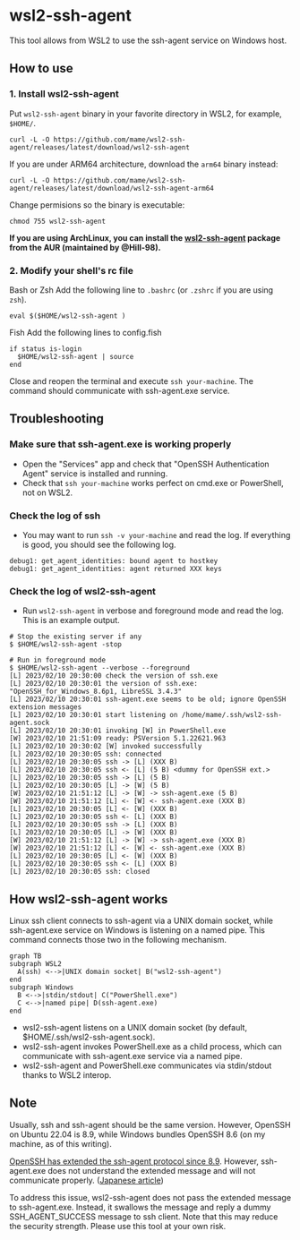 # wsl2-ssh-agent

This tool allows from WSL2 to use the ssh-agent service on Windows host.

## How to use

### 1. Install wsl2-ssh-agent

Put `wsl2-ssh-agent` binary in your favorite directory in WSL2, for example, `$HOME/`.

```
curl -L -O https://github.com/mame/wsl2-ssh-agent/releases/latest/download/wsl2-ssh-agent
```

If you are under ARM64 architecture, download the `arm64` binary instead:

```
curl -L -O https://github.com/mame/wsl2-ssh-agent/releases/latest/download/wsl2-ssh-agent-arm64
```

Change permisions so the binary is executable:

```
chmod 755 wsl2-ssh-agent
```

**If you are using ArchLinux, you can install the [wsl2-ssh-agent](https://aur.archlinux.org/packages/wsl2-ssh-agent) package from the AUR (maintained by @Hill-98).**

### 2. Modify your shell's rc file

Bash or Zsh
Add the following line to `.bashrc` (or `.zshrc` if you are using `zsh`).

```
eval $($HOME/wsl2-ssh-agent )
```

Fish
Add the following lines to config.fish

```
if status is-login
  $HOME/wsl2-ssh-agent | source
end
```

Close and reopen the terminal and execute `ssh your-machine`.
The command should communicate with ssh-agent.exe service.

## Troubleshooting

### Make sure that ssh-agent.exe is working properly

- Open the "Services" app and check that "OpenSSH Authentication Agent" service is installed and running.
- Check that `ssh your-machine` works perfect on cmd.exe or PowerShell, not on WSL2.

### Check the log of ssh

- You may want to run `ssh -v your-machine` and read the log. If everything is good, you should see the following log.

```
debug1: get_agent_identities: bound agent to hostkey
debug1: get_agent_identities: agent returned XXX keys
```

### Check the log of wsl2-ssh-agent

- Run `wsl2-ssh-agent` in verbose and foreground mode and read the log. This is an example output.

```
# Stop the existing server if any
$ $HOME/wsl2-ssh-agent -stop

# Run in foreground mode
$ $HOME/wsl2-ssh-agent --verbose --foreground
[L] 2023/02/10 20:30:00 check the version of ssh.exe
[L] 2023/02/10 20:30:01 the version of ssh.exe: "OpenSSH_for_Windows_8.6p1, LibreSSL 3.4.3"
[L] 2023/02/10 20:30:01 ssh-agent.exe seems to be old; ignore OpenSSH extension messages
[L] 2023/02/10 20:30:01 start listening on /home/mame/.ssh/wsl2-ssh-agent.sock
[L] 2023/02/10 20:30:01 invoking [W] in PowerShell.exe
[W] 2023/02/10 21:51:09 ready: PSVersion 5.1.22621.963
[L] 2023/02/10 20:30:02 [W] invoked successfully
[L] 2023/02/10 20:30:05 ssh: connected
[L] 2023/02/10 20:30:05 ssh -> [L] (XXX B)
[L] 2023/02/10 20:30:05 ssh <- [L] (5 B) <dummy for OpenSSH ext.>
[L] 2023/02/10 20:30:05 ssh -> [L] (5 B)
[L] 2023/02/10 20:30:05 [L] -> [W] (5 B)
[W] 2023/02/10 21:51:12 [L] -> [W] -> ssh-agent.exe (5 B)
[W] 2023/02/10 21:51:12 [L] <- [W] <- ssh-agent.exe (XXX B)
[L] 2023/02/10 20:30:05 [L] <- [W] (XXX B)
[L] 2023/02/10 20:30:05 ssh <- [L] (XXX B)
[L] 2023/02/10 20:30:05 ssh -> [L] (XXX B)
[L] 2023/02/10 20:30:05 [L] -> [W] (XXX B)
[W] 2023/02/10 21:51:12 [L] -> [W] -> ssh-agent.exe (XXX B)
[W] 2023/02/10 21:51:12 [L] <- [W] <- ssh-agent.exe (XXX B)
[L] 2023/02/10 20:30:05 [L] <- [W] (XXX B)
[L] 2023/02/10 20:30:05 ssh <- [L] (XXX B)
[L] 2023/02/10 20:30:05 ssh: closed
```

## How wsl2-ssh-agent works

Linux ssh client connects to ssh-agent via a UNIX domain socket, while ssh-agent.exe service on Windows is listening on a named pipe. This command connects those two in the following mechanism.

```mermaid
graph TB
subgraph WSL2
  A(ssh) <-->|UNIX domain socket| B("wsl2-ssh-agent")
end
subgraph Windows
  B <-->|stdin/stdout| C("PowerShell.exe")
  C <-->|named pipe| D(ssh-agent.exe)
end
```

- wsl2-ssh-agent listens on a UNIX domain socket (by default, $HOME/.ssh/wsl2-ssh-agent.sock).
- wsl2-ssh-agent invokes PowerShell.exe as a child process, which can communicate with ssh-agent.exe service via a named pipe.
- wsl2-ssh-agent and PowerShell.exe communicates via stdin/stdout thanks to WSL2 interop.

## Note

Usually, ssh and ssh-agent should be the same version. However, OpenSSH on Ubuntu 22.04 is 8.9, while Windows bundles OpenSSH 8.6 (on my machine, as of this writing).

[OpenSSH has extended the ssh-agent protocol since 8.9](https://github.com/openssh/openssh-portable/blob/master/PROTOCOL.agent). However, ssh-agent.exe does not understand the extended message and will not communicate properly. ([Japanese article](https://zenn.dev/qnighy/articles/8b992970b86653))

To address this issue, wsl2-ssh-agent does not pass the extended message to ssh-agent.exe. Instead, it swallows the message and reply a dummy SSH_AGENT_SUCCESS message to ssh client. Note that this may reduce the security strength. Please use this tool at your own risk.
